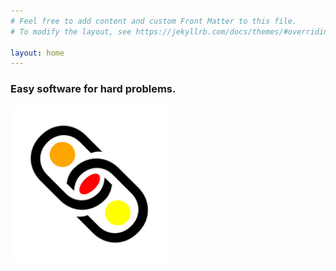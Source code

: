 ```yaml
---
# Feel free to add content and custom Front Matter to this file.
# To modify the layout, see https://jekyllrb.com/docs/themes/#overriding-theme-defaults

layout: home
---
```

### Easy software for hard problems.

<img src="/images/WebMettle-1024x1024-bl-on-wh.jpg" title="WebMettle Systems logo" height="50%" width="50%">
